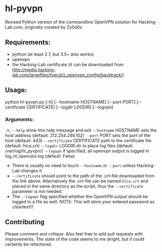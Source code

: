 # hl-pyvpn
Revised Python version of the commandline OpenVPN solution for Hacking-Lab.com, originally created by Zy0d0x

## Requirements:
* python (at least 2.7, but 3.5+ also works)
* openvpn
* the Hacking-Lab certificate (it can be downloaded from http://media.hacking-lab.com/largefiles/livecd/z_openvpn_config/backtrack/)


## Usage:
python hl-pyvpn.py [-h] [--hostname HOSTNAME] [--port PORT]
                   [--certificate CERTIFICATE] [--logdir LOGDIR] [--logvpn]

### Arguments:
  `-h`, `--help`            show this help message and exit
  `--hostname` HOSTNAME   sets the host address (default: 212.254.246.102)
  `--port` PORT           sets the port of the host (default: 443)
  `--certificate` CERTIFICATE
                        path to the certificate file (default: hlca.crt)
  `--logdir` LOGDIR       dir to place log files (default: /var/log/hl_pyvpn/)
  `--logvpn`              if specified, all openvpn output is logged in
                        log_hl_openvpn.log (default: False)


* There is usually no need to touch `--hostname` or `--port` unless Hacking-Lab changes it.
* `--certificate` should point to the path of the .crt-file downloaded from the link above. Alternatively the .crt-file can be named `hlca.crt` and placed in the same directory as the script, thus the `--certificate` parameter is not needed.
* The `--logvpn` flag specified whether the OpenVPN output should be logged to a file as well. NOTE: This will store your entered password as cleartext!!!


## Contributing
Please comment and critique. Also feel free to add pull requests with improvements. The state of the code seems to me alright, but it could certainly be refactored.
